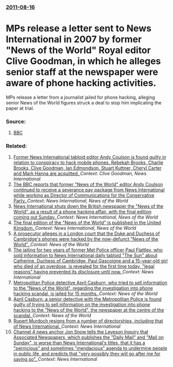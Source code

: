 ### [2011-08-16](/news/2011/08/16/index.md)

# MPs release a letter sent to News International in 2007 by former "News of the World" Royal editor Clive Goodman, in which he alleges senior staff at the newspaper were aware of phone hacking activities. 

MPs release a letter from a journalist jailed for phone hacking, alleging senior News of the World figures struck a deal to stop him implicating the paper at trial.


### Source:

1. [BBC](http://www.bbc.co.uk/news/uk-14541848)

### Related:

1. [Former News International tabloid editor Andy Coulson is found guilty in relation to conspiracy to hack mobile phones. Rebekah Brooks, Charlie Brooks, Clive Goodman, Ian Edmondson, Stuart Kuttner, Cheryl Carter and Mark Hanna are acquitted. ](/news/2014/06/24/former-news-international-tabloid-editor-andy-coulson-is-found-guilty-in-relation-to-conspiracy-to-hack-mobile-phones-rebekah-brooks-charl.md) _Context: Clive Goodman, News International_
2. [The BBC reports that former "News of the World" editor Andy Coulson continued to receive a severance pay package from News International while working as Director of Communications for the Conservative Party. ](/news/2011/08/23/the-bbc-reports-that-former-news-of-the-world-editor-andy-coulson-continued-to-receive-a-severance-pay-package-from-news-international-whi.md) _Context: News International, News of the World_
3. [News International shuts down the British newspaper the "News of the World", as a result of a phone hacking affair, with the final edition coming out Sunday. ](/news/2011/07/7/news-international-shuts-down-the-british-newspaper-the-news-of-the-world-as-a-result-of-a-phone-hacking-affair-with-the-final-edition-c.md) _Context: News International, News of the World_
4. [The final edition of the "News of the World" is published in the United Kingdom. ](/news/2011/07/10/the-final-edition-of-the-news-of-the-world-is-published-in-the-united-kingdom.md) _Context: News International, News of the World_
5. [A prosecutor alleges in a London court that the Duke and Duchess of Cambridge's phones were hacked by the now-defunct "News of the World". ](/news/2013/12/19/a-prosecutor-alleges-in-a-london-court-that-the-duke-and-duchess-of-cambridge-s-phones-were-hacked-by-the-now-defunct-news-of-the-world.md) _Context: News of the World_
6. [The jailing for two years of former Met Police officer Paul Flattley, who sold information to News International daily tabloid "The Sun" about Catherine, Duchess of Cambridge, Paul Gascoigne and a 15-year-old girl who died of an overdose, is revealed for the first time today, "legal reasons" having prevented its disclosure until now. ](/news/2013/06/5/the-jailing-for-two-years-of-former-met-police-officer-paul-flattley-who-sold-information-to-news-international-daily-tabloid-the-sun-abo.md) _Context: News International_
7. [Metropolitan Police detective April Casburn, who tried to sell information to the "News of the World", regarding the investigation into phone hacking scandal, is jailed for 15 months. ](/news/2013/02/1/metropolitan-police-detective-april-casburn-who-tried-to-sell-information-to-the-news-of-the-world-regarding-the-investigation-into-phon.md) _Context: News of the World_
8. [April Casburn, a senior detective with the Metropolitan Police is found guilty of trying to sell information on the investigation into phone hacking to the "News of the World", the newspaper at the centre of the scandal. ](/news/2013/01/10/april-casburn-a-senior-detective-with-the-metropolitan-police-is-found-guilty-of-trying-to-sell-information-on-the-investigation-into-phone.md) _Context: News of the World_
9. [Rupert Murdoch resigns from a number of directorships, including that of News International. ](/news/2012/07/21/rupert-murdoch-resigns-from-a-number-of-directorships-including-that-of-news-international.md) _Context: News International_
10. [Channel 4 news anchor Jon Snow tells the Leveson Inquiry that Associated Newspapers, which publishes the "Daily Mail" and "Mail on Sunday", is worse than News International's titles, that it has a "pernicious" and sometimes "mendacious" agenda to undermine people in public life, and predicts that "very possibly they will go after me for saying so". ](/news/2012/06/25/channel-4-news-anchor-jon-snow-tells-the-leveson-inquiry-that-associated-newspapers-which-publishes-the-daily-mail-and-mail-on-sunday.md) _Context: News International_
